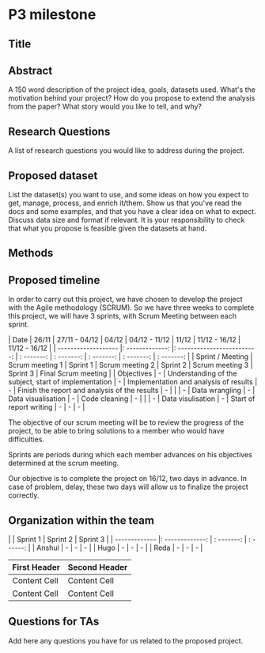 # P3 milestone

## Title

## Abstract

A 150 word description of the project idea, goals, datasets used. What's the motivation behind your project? How do you propose to extend the analysis from the paper? What story would you like to tell, and why? 

## Research Questions

A list of research questions you would like to address during the project.
## Proposed dataset

List the dataset(s) you want to use, and some ideas on how you expect to get, manage, process, and enrich it/them. Show us that you've read the docs and some examples, and that you have a clear idea on what to expect. Discuss data size and format if relevant. It is your responsibility to check that what you propose is feasible given the datasets at hand.

## Methods

## Proposed timeline
In order to carry out this project, we have chosen to develop the project with the Agile methodology (SCRUM).
So we have three weeks to complete this project, we will have 3 sprints, with Scrum Meeting between each sprint.


| Date                |     26/11       |         27/11 - 04/12        | 04/12   | 04/12 - 11/12   | 11/12   | 11/12 - 16/12   | 11/12 - 16/12   |
| ------------------- |: -------------: |: -------------------------:  | : -------: | : -------: | : -------: | : -------: | : -------: |
| Sprint / Meeting    | Scrum meeting 1 |      Sprint 1 |   Scrum meeting 2 |   Sprint 2 |   Scrum meeting 3 |   Sprint 3 |   Final Scrum meeting |
| Objectives          |        -        |        Understanding of the subject, start of implementation        |      - |   Implementation and analysis of results  |   -   |   Finish the report and analysis of the results  |   -   |
|                     |        -        |        Data wrangling        |      - |   Data visualisation  |   -   |   Code cleaning   |   -   |
|                     |        -        |      Data visulisation        |      - |   Start of report writing |   -   |   -   |   -   |


The objective of our scrum meeting will be to review the progress of the project, to be able to bring solutions to a member who would have difficulties.

Sprints are periods during which each member advances on his objectives determined at the scrum meeting. 

Our objective is to complete the project on 16/12, two days in advance.
In case of problem, delay, these two days will allow us to finalize the project correctly.

## Organization within the team

|               |     Sprint 1    |  Sprint 2  | Sprint 3  |
| ------------- |: -------------: | : -------: | : ------: |
| Anshul        |        -        |      -     |     -     |
| Hugo          |        -        |      -     |     -     |
| Reda          |        -        |      -     |     -     |


| First Header  | Second Header |
| ------------- | ------------- |
| Content Cell  | Content Cell  |
| Content Cell  | Content Cell  |

## Questions for TAs

Add here any questions you have for us related to the proposed project.
